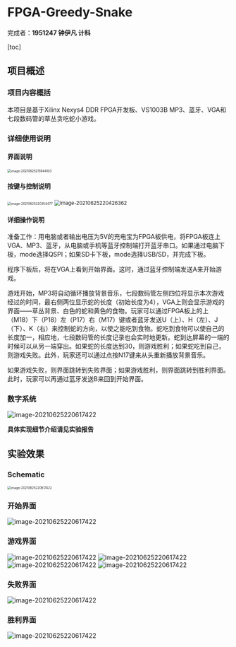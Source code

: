 # FPGA-Greedy-Snake

完成者：**1951247 钟伊凡 计科**

[toc]

## 项目概述

### 项目内容概括

本项目是基于Xilinx Nexys4 DDR FPGA开发板、VS1003B MP3、蓝牙、VGA和七段数码管的草丛贪吃蛇小游戏。



### 详细使用说明

#### 界面说明

<img src="./README.assets/image-20210625215944103.png" alt="image-20210625215944103" style="zoom:50%;" />

#### 按键与控制说明

<img src="./README.assets/image-20210625220354477.png" alt="image-20210625220354477" style="zoom:50%;" />

<img src="./README.assets/image-20210625220426362.png" alt="image-20210625220426362" style="zoom:80%;" />

#### 详细操作说明

​		准备工作：用电脑或者输出电压为5V的充电宝为FPGA板供电，将FPGA板连上VGA、MP3、蓝牙，从电脑或手机等蓝牙控制端打开蓝牙串口。如果通过电脑下板，mode选择QSPI；如果SD卡下板，mode选择USB/SD，并完成下板。

​		程序下板后，将在VGA上看到开始界面。这时，通过蓝牙控制端发送A来开始游戏。

​		游戏开始，MP3将自动循环播放背景音乐，七段数码管左侧四位将显示本次游戏经过的时间，最右侧两位显示蛇的长度（初始长度为4），VGA上则会显示游戏的界面——草丛背景、白色的蛇和黄色的食物。玩家可以通过FPGA板上的上（M18）下（P18）左（P17）右（M17）键或者蓝牙发送U（上）、H（左）、J（下）、K（右）来控制蛇的方向，以使之能吃到食物。蛇吃到食物可以使自己的长度加一，相应地，七段数码管的长度记录也会实时地更新。蛇到达屏幕的一端的时候可以从另一端穿出。如果蛇的长度达到30，则游戏胜利；如果蛇吃到自己，则游戏失败。此外，玩家还可以通过点按N17键来从头重新播放背景音乐。

​		如果游戏失败，则界面跳转到失败界面；如果游戏胜利，则界面跳转到胜利界面。此时，玩家可以再通过蓝牙发送B来回到开始界面。



### 数字系统

<img src="./README.assets/digital-system.png" alt="image-20210625220617422" style="zoom:100%;" />

**具体实现细节介绍请见实验报告**



## 实验效果

### Schematic

<img src="./README.assets/schematic.jpg" alt="image-20210625220617422" style="zoom:50%;" />

### 开始界面

<img src="./README.assets/result_start.jpg" alt="image-20210625220617422" style="zoom:100%;" />

### 游戏界面

<img src="./README.assets/result_ingame.jpg" alt="image-20210625220617422" style="zoom:100%;" />

<img src="./README.assets/result_ingame2.jpg" alt="image-20210625220617422" style="zoom:100%;" />

<img src="./README.assets/result_ingame3.jpg" alt="image-20210625220617422" style="zoom:100%;" />

<img src="./README.assets/result_the_whole_project.jpg" alt="image-20210625220617422" style="zoom:100%;" />

### 失败界面

<img src="./README.assets/result_fail.jpg" alt="image-20210625220617422" style="zoom:100%;" />

### 胜利界面

<img src="./README.assets/result_success.jpg" alt="image-20210625220617422" style="zoom:100%;" />